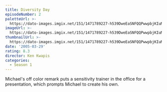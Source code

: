 ```yaml
---
title: Diversity Day
episodeNumber: 2
paletteUrl: >-
  https://dato-images.imgix.net/151/1471789227-h539DweEaSNFQQPwwpbjKIuM1L.jpg?auto=enhance&ch=DPR%2CWidth&palette=json
imageUrl: >-
  https://dato-images.imgix.net/151/1471789227-h539DweEaSNFQQPwwpbjKIuM1L.jpg?auto=compress%2Cformat&ch=DPR%2CWidth&w=500
thumbnailUrl: >-
  https://dato-images.imgix.net/151/1471789227-h539DweEaSNFQQPwwpbjKIuM1L.jpg?auto=enhance&ch=DPR%2CWidth&fit=crop&fm=jpg&h=280&w=500
date: '2005-03-29'
rating: 8.3
director: Ken Kwapis
categories:
  - Season 1
---
```


Michael's off color remark puts a sensitivity trainer in the office for a presentation, which prompts Michael to create his own.